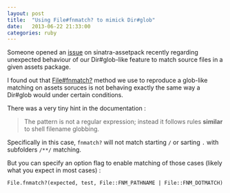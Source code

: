 ```yaml
---
layout: post
title:  "Using File#fnmatch? to mimick Dir#glob"
date:   2013-06-22 21:33:00
categories: ruby
---
```


Someone opened an [issue][issue] on sinatra-assetpack recently regarding
unexpected behaviour of our Dir#glob-like feature to match source files in a
given assets package.

I found out that [File#fnmatch?][fnmatch?] method we use to reproduce a glob-like matching
on assets soruces is not behaving exactly the same way a Dir#glob would
under certain conditions.

There was a very tiny hint in the documentation :

>The pattern is not a regular expression; instead it follows rules **similar**
to shell filename globbing.

Specifically in this case, `fnmatch?` will not match starting `/` or sarting `.`
with subfolders `/**/` matching.

But you can specify an option flag to enable matching of those cases
(likely what you expect in most cases) :

```
File.fnmatch?(expected, test, File::FNM_PATHNAME | File::FNM_DOTMATCH)
```

[issue]: https://github.com/rstacruz/sinatra-assetpack/issues/108
[fnmatch?]: http://www.ruby-doc.org/core-2.0/File.html#method-c-fnmatch-3F